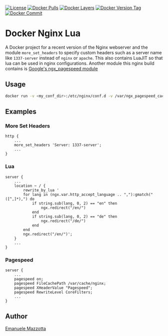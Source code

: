 [![License](http://img.shields.io/:license-mit-blue.svg?style=flat)](https://emanuelemazzotta.com/mit-license)
[![Docker Pulls](https://img.shields.io/docker/pulls/emazzotta/docker-nginx-lua.svg?style=flat)](https://hub.docker.com/r/emazzotta/docker-nginx-lua/)
[![Docker Layers](https://images.microbadger.com/badges/image/emazzotta/docker-nginx-lua.svg?style=flat)](https://microbadger.com/images/emazzotta/docker-nginx-lua "Microbadger Docker Layers")
[![Docker Version Tag](https://images.microbadger.com/badges/version/emazzotta/docker-nginx-lua.svg?style=flat)](https://microbadger.com/images/emazzotta/docker-nginx-lua "Microbadger Docker Info")
[![Docker Commit](https://images.microbadger.com/badges/commit/emazzotta/docker-nginx-lua.svg?style=flat)](https://microbadger.com/images/emazzotta/docker-nginx-lua "Microbadger Docker Commit")

# Docker Nginx Lua

A Docker project for a recent version of the Nginx webserver and the module `more_set_headers` to specify custom headers such as a server name like `1337-server` instead of `nginx` or `apache`.
This also contains LuaJIT so that lua can be used in nginx configurations.
Another module this nginx build contains is [Google's ngx_pagespeed module](https://github.com/pagespeed/ngx_pagespeed)

## Usage

```bash
docker run -v <my_conf_dir>:/etc/nginx/conf.d -v /var/ngx_pagespeed_cache -p 80:80 emazzotta/docker-nginx-lua
```

## Examples

### More Set Headers

```
http {
    ...
    more_set_headers 'Server: 1337-server';
    ...
}
```

### Lua

```
server {   
    ...
    location ~ / {
        rewrite_by_lua '
        for lang in (ngx.var.http_accept_language .. ","):gmatch("([^,]*),") do
            if string.sub(lang, 0, 2) == "en" then
                ngx.redirect("/en/")
            end
            if string.sub(lang, 0, 2) == "de" then
                ngx.redirect("/de/")
            end
        end
        ngx.redirect("/en/")';
    }
    ...
}
```

### Pagespeed

```
server {
    ...
    pagespeed on;
    pagespeed FileCachePath /var/cache/nginx;
    pagespeed XHeaderValue "Pagespeed";
    pagespeed RewriteLevel CoreFilters;
    ...
}
```

## Author

[Emanuele Mazzotta](mailto:hello@mazzotta.me)

